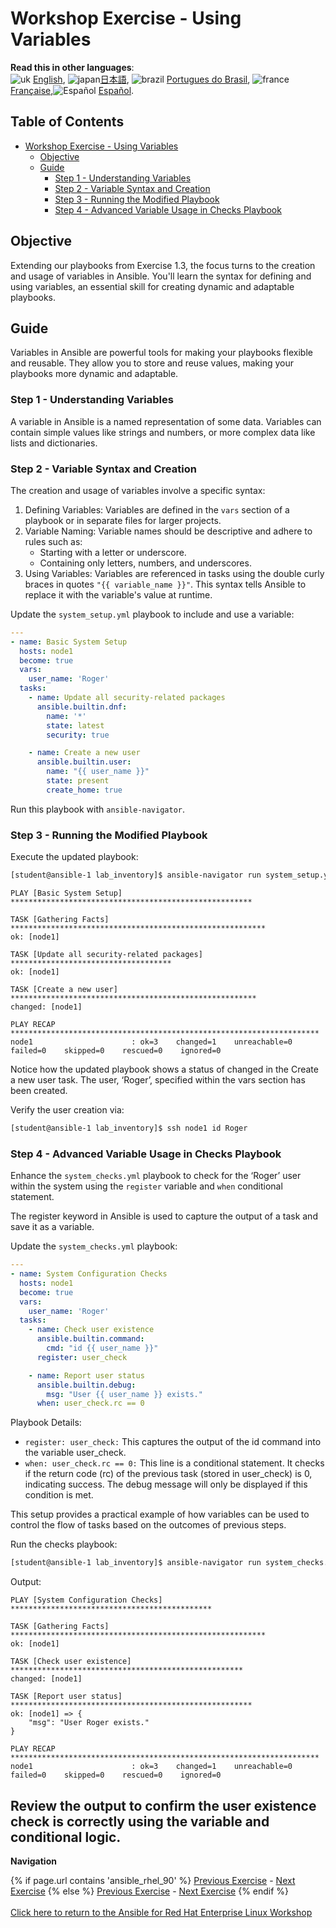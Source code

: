 # Workshop Exercise - Using Variables

**Read this in other languages**:
<br>![uk](../../../images/uk.png) [English](README.md),  ![japan](../../../images/japan.png)[日本語](README.ja.md), ![brazil](../../../images/brazil.png) [Portugues do Brasil](README.pt-br.md), ![france](../../../images/fr.png) [Française](README.fr.md),![Español](../../../images/col.png) [Español](README.es.md).

## Table of Contents

- [Workshop Exercise - Using Variables](##workshop-exercise---using-variables)
  - [Objective](#objective)
  - [Guide](#guide)
    - [Step 1 - Understanding Variables](#step-1---understanding-variables)
    - [Step 2 - Variable Syntax and Creation](#step-2---variable-syntax-and-creation)
    - [Step 3 - Running the Modified Playbook](#step-3---running-the-modified-playbook)
    - [Step 4 - Advanced Variable Usage in Checks Playbook](#step-4---advanced-variable-usage-in-checks-playbook)


## Objective
Extending our playbooks from Exercise 1.3, the focus turns to the creation and usage of variables in Ansible. You'll learn the syntax for defining and using variables, an essential skill for creating dynamic and adaptable playbooks.

## Guide
Variables in Ansible are powerful tools for making your playbooks flexible and reusable. They allow you to store and reuse values, making your playbooks more dynamic and adaptable.

### Step 1 - Understanding Variables
A variable in Ansible is a named representation of some data. Variables can contain simple values like strings and numbers, or more complex data like lists and dictionaries.

### Step 2 - Variable Syntax and Creation
The creation and usage of variables involve a specific syntax:

1. Defining Variables: Variables are defined in the `vars` section of a playbook or in separate files for larger projects.
2. Variable Naming: Variable names should be descriptive and adhere to rules such as:
   * Starting with a letter or underscore.
   * Containing only letters, numbers, and underscores.
3. Using Variables: Variables are referenced in tasks using the double curly braces in quotes `"{{ variable_name }}"`. This syntax tells Ansible to replace it with the variable's value at runtime.

Update the `system_setup.yml` playbook to include and use a variable:

```yaml
---
- name: Basic System Setup
  hosts: node1
  become: true
  vars:
    user_name: 'Roger'
  tasks:
    - name: Update all security-related packages
      ansible.builtin.dnf:
        name: '*'
        state: latest
        security: true

    - name: Create a new user
      ansible.builtin.user:
        name: "{{ user_name }}"
        state: present
        create_home: true
```

Run this playbook with `ansible-navigator`.

### Step 3 - Running the Modified Playbook

Execute the updated playbook:

```bash
[student@ansible-1 lab_inventory]$ ansible-navigator run system_setup.yml -m stdout
```

```
PLAY [Basic System Setup] ******************************************************

TASK [Gathering Facts] *********************************************************
ok: [node1]

TASK [Update all security-related packages] ************************************
ok: [node1]

TASK [Create a new user] *******************************************************
changed: [node1]

PLAY RECAP *********************************************************************
node1                      : ok=3    changed=1    unreachable=0    failed=0    skipped=0    rescued=0    ignored=0
```

Notice how the updated playbook shows a status of changed in the Create a new user task. The user, ‘Roger’, specified within the vars section has been created.

Verify the user creation via:

```bash
[student@ansible-1 lab_inventory]$ ssh node1 id Roger
```

### Step 4 - Advanced Variable Usage in Checks Playbook
Enhance the `system_checks.yml` playbook to check for the ‘Roger’ user within the system using the `register` variable and `when` conditional statement.

The register keyword in Ansible is used to capture the output of a task and save it as a variable.


Update the `system_checks.yml` playbook:

```yaml
---
- name: System Configuration Checks
  hosts: node1
  become: true
  vars:
    user_name: 'Roger'
  tasks:
    - name: Check user existence
      ansible.builtin.command:
        cmd: "id {{ user_name }}"
      register: user_check

    - name: Report user status
      ansible.builtin.debug:
        msg: "User {{ user_name }} exists."
      when: user_check.rc == 0
```

Playbook Details:

* `register: user_check:` This captures the output of the id command into the variable user_check.
* `when: user_check.rc == 0:` This line is a conditional statement. It checks if the return code (rc) of the previous task (stored in user_check) is 0, indicating success. The debug message will only be displayed if this condition is met.

This setup provides a practical example of how variables can be used to control the flow of tasks based on the outcomes of previous steps.


Run the checks playbook:

```bash
[student@ansible-1 lab_inventory]$ ansible-navigator run system_checks.yml -m stdout
```

Output:

```
PLAY [System Configuration Checks] *********************************************

TASK [Gathering Facts] *********************************************************
ok: [node1]

TASK [Check user existence] ****************************************************
changed: [node1]

TASK [Report user status] ******************************************************
ok: [node1] => {
    "msg": "User Roger exists."
}

PLAY RECAP *********************************************************************
node1                      : ok=3    changed=1    unreachable=0    failed=0    skipped=0    rescued=0    ignored=0
```

Review the output to confirm the user existence check is correctly using the variable and conditional logic.
---
**Navigation**
<br>

{% if page.url contains 'ansible_rhel_90' %}
[Previous Exercise](../3-playbook) - [Next Exercise](../5-surveys)
{% else %}
[Previous Exercise](../1.3-playbook) - [Next Exercise](../1.5-handlers)
{% endif %}
<br><br>
[Click here to return to the Ansible for Red Hat Enterprise Linux Workshop](../README.md)
